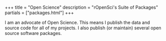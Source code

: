 +++
title = "Open Science"
description = "rOpenSci's Suite of Packages"
partials = ["packages.html"]
+++

I am an advocate of Open Science. This means I publish the data and source code for all of my projects. I also publish (or maintain) several open source software packages.